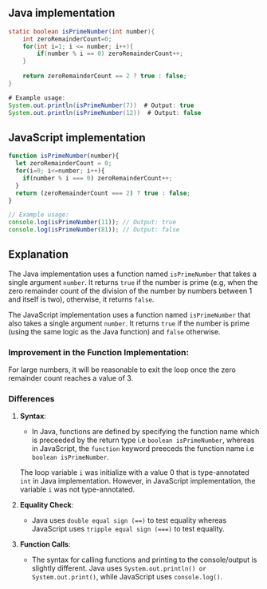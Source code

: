 ## Java implementation

```Java
static boolean isPrimeNumber(int number){
    int zeroRemainderCount=0;
    for(int i=1; i <= number; i++){
        if(number % i == 0) zeroRemainderCount++;
    }
   
    return zeroRemainderCount == 2 ? true : false;
}

# Example usage:
System.out.println(isPrimeNumber(7))  # Output: true
System.out.println(isPrimeNumber(12))  # Output: false
```

## JavaScript implementation

```javascript
function isPrimeNumber(number){
  let zeroRemainderCount = 0;
  for(i=0; i<=number; i++){
    if(number % i === 0) zeroRemainderCount++;
  }
  return (zeroRemainderCount === 2) ? true : false;
}

// Example usage:
console.log(isPrimeNumber(11)); // Output: true
console.log(isPrimeNumber(81)); // Output: false
```

## Explanation

The Java implementation uses a function named `isPrimeNumber` that takes a single argument `number`. It returns `true` if the number is prime (e.g, when the zero remainder count of the division of the number by numbers between 1 and itself is two), otherwise, it returns `false`.

The JavaScript implementation uses a function named `isPrimeNumber` that also takes a single argument `number`. It returns `true` if the number is prime (using the same logic as the Java function) and `false` otherwise.

### Improvement in the Function Implementation:
For large numbers, it will be reasonable to exit the loop once the zero remainder count reaches a value of 3.

### Differences

1. **Syntax**: 
   - In Java, functions are defined by specifying the function name which is preceeded by the return type i.e `boolean isPrimeNumber`, whereas in JavaScript, the `function` keyword preeceds the function name  i.e `boolean isPrimeNumber`. 

   The loop variable `i` was initialize with a value 0 that is type-annotated `int` in Java implementation. However, in JavaScript implementation, the variable `i` was not type-annotated.

2. **Equality Check**:
   - Java uses `double equal sign (==)` to test equality whereas JavaScript uses `tripple equal sign (===)` to test equality.  
   
3. **Function Calls**:
   - The syntax for calling functions and printing to the console/output is slightly different. Java uses `System.out.println() or System.out.print()`, while JavaScript uses `console.log()`.

